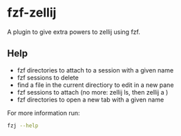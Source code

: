 # fzf-zellij

A plugin to give extra powers to zellij using fzf.

## Help

- fzf directories to attach to a session with a given name
- fzf sessions to delete
- find a file in the current directiory to edit in a new pane
- fzf sessions to attach (no more: zellij ls, then zellij a <name of the session>)
- fzf directories to open a new tab with a given name

For more information run: 
```sh
fzj --help
```

